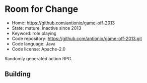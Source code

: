 # Room for Change

- Home: https://github.com/antionio/game-off-2013
- State: mature, inactive since 2013
- Keyword: role playing
- Code repository: https://github.com/antionio/game-off-2013.git
- Code language: Java
- Code license: Apache-2.0

Randomly generated action RPG.

## Building
